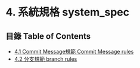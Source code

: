 # 4. 系統規格 system_spec

## 目錄 Table of Contents
- [4.1 Commit Message規範 Commit Message rules](#21-使用者需求-user-needs)
- [4.2 分支規範 branch rules](#22-假設與相依套件-assumptions-and-dependencies)


